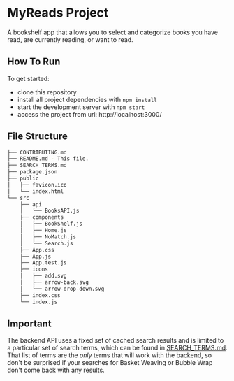 # MyReads Project

A bookshelf app that allows you to select and categorize books you have read, are currently reading, or want to read.

## How To Run

To get started:

* clone this repository
* install all project dependencies with `npm install`
* start the development server with `npm start`
* access the project from url: http://localhost:3000/

## File Structure
```bash
├── CONTRIBUTING.md
├── README.md - This file.
├── SEARCH_TERMS.md 
├── package.json 
├── public
│   ├── favicon.ico 
│   └── index.html 
└── src
    ├── api
    │   └── BooksAPI.js
    ├── components 
    │   ├── BookShelf.js
    │   ├── Home.js
    │   ├── NoMatch.js
    │   └── Search.js
    ├── App.css 
    ├── App.js 
    ├── App.test.js 
    ├── icons 
    │   ├── add.svg
    │   ├── arrow-back.svg
    │   └── arrow-drop-down.svg
    ├── index.css 
    └── index.js 
```

## Important
The backend API uses a fixed set of cached search results and is limited to a particular set of search terms, which can be found in [SEARCH_TERMS.md](SEARCH_TERMS.md). That list of terms are the _only_ terms that will work with the backend, so don't be surprised if your searches for Basket Weaving or Bubble Wrap don't come back with any results.
